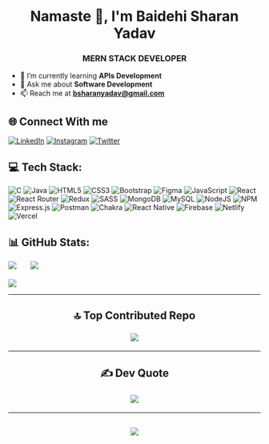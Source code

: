 <h1 align="center">Namaste 🙏, I'm Baidehi Sharan Yadav</h1>
<h3 align="center">MERN STACK DEVELOPER</h3>

- 🌱 I’m currently learning **APIs Development**
- 💬 Ask me about **Software Development**
- 📫 Reach me at **bsharanyadav@gmail.com**


## 🌐 Connect With me
[![LinkedIn](https://img.shields.io/badge/LinkedIn-%230077B5.svg?logo=linkedin&logoColor=white)](https://linkedin.com/in/ybsharan) [![Instagram](https://img.shields.io/badge/Instagram-%23E4405F.svg?logo=Instagram&logoColor=white)](https://instagram.com/ysharan79) [![Twitter](https://img.shields.io/badge/Twitter-%231DA1F2.svg?logo=Twitter&logoColor=white)](https://twitter.com/ysharan79) 


## 💻 Tech Stack:
![C](https://img.shields.io/badge/c-%2300599C.svg?style=plastic&logo=c&logoColor=white)   ![Java](https://img.shields.io/badge/java-%23ED8B00.svg?style=plastic&logo=java&logoColor=white)  ![HTML5](https://img.shields.io/badge/html5-%23E34F26.svg?style=plastic&logo=html5&logoColor=white)  ![CSS3](https://img.shields.io/badge/css3-%231572B6.svg?style=plastic&logo=css3&logoColor=white)  ![Bootstrap](https://img.shields.io/badge/bootstrap-%23563D7C.svg?style=plastic&logo=bootstrap&logoColor=white) ![Figma](https://img.shields.io/badge/figma-%23F24E1E.svg?style=plastic&logo=figma&logoColor=white)    ![JavaScript](https://img.shields.io/badge/javascript-%23323330.svg?style=plastic&logo=javascript&logoColor=%23F7DF1E)  ![React](https://img.shields.io/badge/react-%2320232a.svg?style=plastic&logo=react&logoColor=%2361DAFB)  ![React Router](https://img.shields.io/badge/React_Router-CA4245?style=plastic&logo=react-router&logoColor=white)  ![Redux](https://img.shields.io/badge/redux-%23593d88.svg?style=plastic&logo=redux&logoColor=white)  ![SASS](https://img.shields.io/badge/SASS-hotpink.svg?style=plastic&logo=SASS&logoColor=white)  ![MongoDB](https://img.shields.io/badge/MongoDB-%234ea94b.svg?style=plastic&logo=mongodb&logoColor=white)  ![MySQL](https://img.shields.io/badge/mysql-%2300f.svg?style=plastic&logo=mysql&logoColor=white)  ![NodeJS](https://img.shields.io/badge/node.js-6DA55F?style=plastic&logo=node.js&logoColor=white)  ![NPM](https://img.shields.io/badge/NPM-%23000000.svg?style=plastic&logo=npm&logoColor=white)  ![Express.js](https://img.shields.io/badge/express.js-%23404d59.svg?style=plastic&logo=express&logoColor=%2361DAFB) ![Postman](https://img.shields.io/badge/Postman-FF6C37?style=plastic&logo=postman&logoColor=white) ![Chakra](https://img.shields.io/badge/chakra-%234ED1C5.svg?style=plastic&logo=chakraui&logoColor=white)  ![React Native](https://img.shields.io/badge/react_native-%2320232a.svg?style=plastic&logo=react&logoColor=%2361DAFB)   ![Firebase](https://img.shields.io/badge/firebase-%23039BE5.svg?style=plastic&logo=firebase)  ![Netlify](https://img.shields.io/badge/netlify-%23000000.svg?style=plastic&logo=netlify&logoColor=#00C7B7) ![Vercel](https://img.shields.io/badge/vercel-%23000000.svg?style=plastic&logo=vercel&logoColor=white)  


## 📊 GitHub Stats:
![](https://github-readme-stats.vercel.app/api?username=ybsharan&theme=onedark&hide_border=false&include_all_commits=true&count_private=false) &nbsp; &nbsp; &nbsp; ![](https://github-readme-streak-stats.herokuapp.com/?user=ybsharan&theme=onedark&hide_border=false) <br/> <br/> ![](https://github-readme-stats.vercel.app/api/top-langs/?username=ybsharan&theme=onedark&hide_border=false&include_all_commits=true&count_private=false&layout=compact)

---
### <h2 align="center">🔝 Top Contributed Repo</h2>
### <h4 align="center">![](https://github-contributor-stats.vercel.app/api?username=ybsharan&limit=5&theme=tokyonight&combine_all_yearly_contributions=true)</h4>
---
### <h2 align="center">✍️ Dev Quote</h2>
### <h4 align="center">![](https://quotes-github-readme.vercel.app/api?type=horizontal&theme=radical)</h4>

---
### <h2 align="center">![](https://visitcount.itsvg.in/api?id=ybsharan&icon=0&color=0)</h2>
